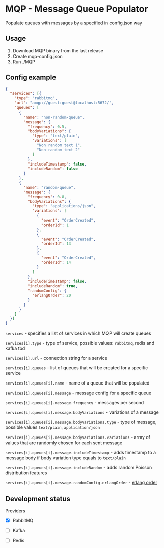 # MQP - Message Queue Populator

Populate queues with messages by a specified in
config.json way

## Usage
1. Download MQP binary from the last release
2. Create mqp-config.json
3. Run ./MQP

## Config example

```json
{
  "services": [{
    "type": "rabbitmq",
    "url": "amqp://guest:guest@localhost:5672/",
    "queues": [
      {
        "name": "non-random-queue",
        "message": {
          "frequency": 0.5,
          "bodyVariations": {
            "type": "text/plain",
            "variations": [
              "Non random text 1",
              "Non random text 2"
            ]
          },
          "includeTimestamp": false,
          "includeRandom": false
        }
      },
      {
        "name": "random-queue",
        "message": {
          "frequency": 0.8,
          "bodyVariations": {
            "type": "applications/json",
            "variations": [
              {
                "event": "OrderCreated",
                "orderId": 1
              },
              {
                "event": "OrderCreated",
                "orderId": 13
              },
              {
                "event": "OrderCreated",
                "orderId": 14
              }
            ]
          },
          "includeTimestamp": false,
          "includeRandom": true,
          "randomConfig": {
            "erlangOrder": 20
          }
        }
      }
    ]
  }]
}
```
`services` - specifies a list of services in which MQP will 
create queues

`services[i].type` - type of service, possible values: `rabbitmq`, redis and kafka tbd

`services[i].url` - connection string for a service

`services[i].queues` - list of queues that will be created for a 
specific service

`services[i].queues[i].name` - name of a queue that will be populated

`services[i].queues[i].message` - message config for a specific queue

`services[i].queues[i].message.frequency` - messages per second

`services[i].queues[i].message.bodyVariations` - variations of a message

`services[i].queues[i].message.bodyVariations.type` - type of message, possible values `text/plain`, `application/json`

`services[i].queues[i].message.bodyVariations.variations` - array of values that are randomly chosen for each sent message

`services[i].queues[i].message.includeTimestamp` - adds timestamp to a message body if body variation type equals to `text/plain`

`services[i].queues[i].message.includeRandom` - adds random Poisson distribution features

`services[i].queues[i].message.randomConfig.erlangOrder` - [erlang order](https://en.wikipedia.org/wiki/Erlang_distribution)

## Development status

Providers
- [X] RabbitMQ
- [ ] Kafka
- [ ] Redis


